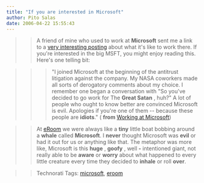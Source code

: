 ```yaml
---
title: "If you are interested in Microsoft"
author: Pito Salas
date: 2006-04-22 15:55:43
---
```


>>

>> A friend of mine who used to work at **Microsoft** sent me a link to a
[very interesting
posting](<http://www.qbrundage.com/michaelb/pubs/essays/working_at_microsoft.html>)
about what it's like to work there. If you're interested in the big MSFT, you
might enjoy reading this. Here's one telling bit:

>>

>>> "I joined Microsoft at the beginning of the antitrust litigation against
the company. My NASA coworkers made all sorts of derogatory comments about my
choice. I remember one began a conversation with "So you've decided to go work
for The **Great Satan** , huh?" A lot of people who ought to know better are
convinced Microsoft is evil. Apologies if you're one of them -- because these
people are **idiots**." ( **from** [Working at
Microsoft](<http://www.qbrundage.com/michaelb/pubs/essays/working_at_microsoft.html>))

>>

>> At [eRoom](<http://software.emc.com/microsites/eRoom/index.jsp>) we were
always like a **tiny** little boat bobbing around a **whale** called
**Microsoft**. I **never** thought Microsoft was **evil** or had it out for us
or anything like that. The metaphor was more like, Microsoft is this **huge**
, **goofy** , well **-** intentioned giant, not really able to be **aware** or
**worry** about what happened to every little creature every time they decided
to **inhale** or roll **over**.

>>

>> Technorati Tags: [microsoft](<http://www.technorati.com/tag/microsoft>),
[eroom](<http://www.technorati.com/tag/eroom>)


